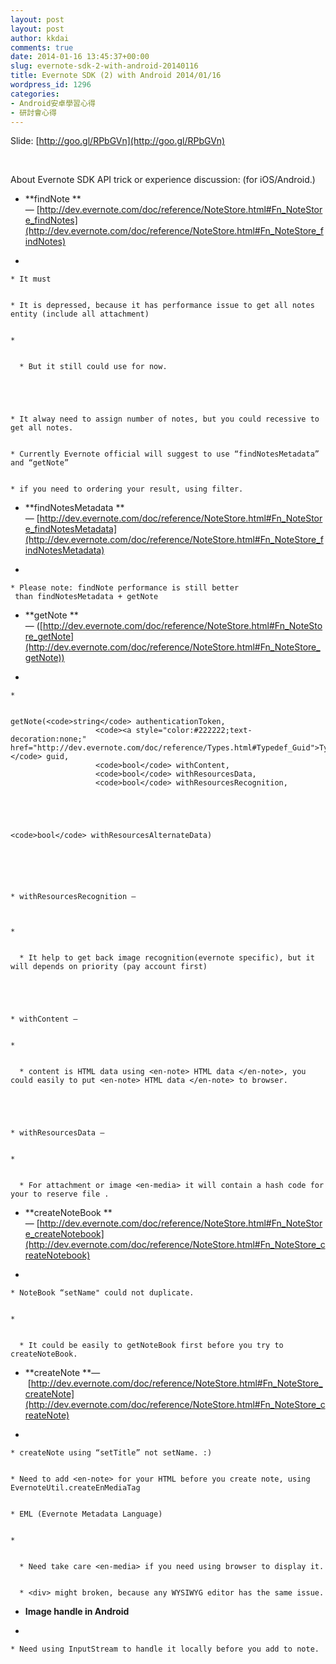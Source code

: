 ```yaml
---
layout: post
layout: post
author: kkdai
comments: true
date: 2014-01-16 13:45:37+00:00
slug: evernote-sdk-2-with-android-20140116
title: Evernote SDK (2) with Android 2014/01/16
wordpress_id: 1296
categories:
- Android安卓學習心得
- 研討會心得
---
```





Slide: [http://goo.gl/RPbGVn](http://goo.gl/RPbGVn)




 




About Evernote SDK API trick or experience discussion: (for iOS/Android.)






  * **findNote **— [http://dev.evernote.com/doc/reference/NoteStore.html#Fn_NoteStore_findNotes](http://dev.evernote.com/doc/reference/NoteStore.html#Fn_NoteStore_findNotes)


  * 


    * It must 


    * It is depressed, because it has performance issue to get all notes entity (include all attachment) 


    * 


      * But it still could use for now. 





    * It alway need to assign number of notes, but you could recessive to get all notes.


    * Currently Evernote official will suggest to use “findNotesMetadata” and “getNote”


    * if you need to ordering your result, using filter.





  * **findNotesMetadata **— [http://dev.evernote.com/doc/reference/NoteStore.html#Fn_NoteStore_findNotesMetadata](http://dev.evernote.com/doc/reference/NoteStore.html#Fn_NoteStore_findNotesMetadata)


  * 


    * Please note: findNote performance is still better  than findNotesMetadata + getNote 





  * **getNote **— ([http://dev.evernote.com/doc/reference/NoteStore.html#Fn_NoteStore_getNote](http://dev.evernote.com/doc/reference/NoteStore.html#Fn_NoteStore_getNote))


  * 


    * 

    
    getNote(<code>string</code> authenticationToken,
                       <code><a style="color:#222222;text-decoration:none;" href="http://dev.evernote.com/doc/reference/Types.html#Typedef_Guid">Types.Guid</a></code> guid,
                       <code>bool</code> withContent,
                       <code>bool</code> withResourcesData,
                       <code>bool</code> withResourcesRecognition,
    



    
    <code>bool</code> withResourcesAlternateData)
    





    * withResourcesRecognition —   



    * 


      * It help to get back image recognition(evernote specific), but it will depends on priority (pay account first)





    * withContent — 


    * 


      * content is HTML data using <en-note> HTML data </en-note>, you could easily to put <en-note> HTML data </en-note> to browser.





    * withResourcesData — 


    * 


      * For attachment or image <en-media> it will contain a hash code for your to reserve file .








  * **createNoteBook **— [http://dev.evernote.com/doc/reference/NoteStore.html#Fn_NoteStore_createNotebook](http://dev.evernote.com/doc/reference/NoteStore.html#Fn_NoteStore_createNotebook)


  * 


    * NoteBook “setName" could not duplicate.


    * 


      * It could be easily to getNoteBook first before you try to createNoteBook.








  * **createNote **—  [http://dev.evernote.com/doc/reference/NoteStore.html#Fn_NoteStore_createNote](http://dev.evernote.com/doc/reference/NoteStore.html#Fn_NoteStore_createNote)


  * 


    * createNote using “setTitle” not setName. :)


    * Need to add <en-note> for your HTML before you create note, using EvernoteUtil.createEnMediaTag 


    * EML (Evernote Metadata Language)


    * 


      * Need take care <en-media> if you need using browser to display it.


      * <div> might broken, because any WYSIWYG editor has the same issue.








  * **Image handle in Android**


  * 


    * Need using InputStream to handle it locally before you add to note.





